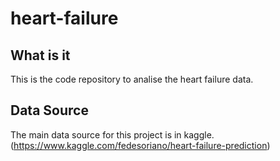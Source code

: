 # heart-failure

## What is it

This is the code repository to analise the heart failure data.

## Data Source

The main data source for this project is in kaggle. (https://www.kaggle.com/fedesoriano/heart-failure-prediction)
